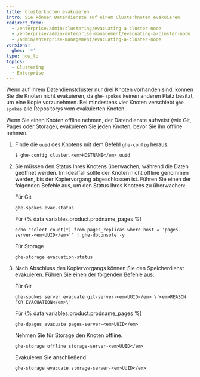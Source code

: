 ```yaml
---
title: Clusterknoten evakuieren
intro: Sie können Datendienste auf einem Clusterknoten evakuieren.
redirect_from:
  - /enterprise/admin/clustering/evacuating-a-cluster-node
  - /enterprise/admin/enterprise-management/evacuating-a-cluster-node
  - /admin/enterprise-management/evacuating-a-cluster-node
versions:
  ghes: '*'
type: how_to
topics:
  - Clustering
  - Enterprise
---
```


Wenn auf Ihrem Datendienstcluster nur drei Knoten vorhanden sind, können Sie die Knoten nicht evakuieren, da `ghe-spokes` keinen anderen Platz besitzt, um eine Kopie vorzunehmen. Bei mindestens vier Knoten verschiebt `ghe-spokes` alle Repositorys vom evakuierten Knoten.

Wenn Sie einen Knoten offline nehmen, der Datendienste aufweist (wie Git, Pages oder Storage), evakuieren Sie jeden Knoten, bevor Sie ihn offline nehmen.

1. Finde die `uuid` des Knotens mit dem Befehl `ghe-config` heraus.

    ```shell
    $ ghe-config cluster.<em>HOSTNAME</em>.uuid
    ```

2. Sie müssen den Status Ihres Knotens überwachen, während die Daten geöffnet werden. Im Idealfall sollte der Knoten nicht offline genommen werden, bis der Kopiervorgang abgeschlossen ist. Führen Sie einen der folgenden Befehle aus, um den Status Ihres Knotens zu überwachen:

    Für Git
    ```
    ghe-spokes evac-status
    ```
    Für {% data variables.product.prodname_pages %}

    ```shell
    echo "select count(*) from pages_replicas where host = 'pages-server-<em>UUID</em>'" | ghe-dbconsole -y
    ```

    Für Storage
    ```
    ghe-storage evacuation-status
    ```

3. Nach Abschluss des Kopiervorgangs können Sie den Speicherdienst evakuieren. Führen Sie einen der folgenden Befehle aus:

    Für Git

    ```shell
    ghe-spokes server evacuate git-server-<em>UUID</em> \'<em>REASON FOR EVACUATION</em>\'
    ```

    Für {% data variables.product.prodname_pages %}

    ```shell
    ghe-dpages evacuate pages-server-<em>UUID</em>
    ```

    Nehmen Sie für Storage den Knoten offline.

    ```shell
    ghe-storage offline storage-server-<em>UUID</em>
    ```

      Evakuieren Sie anschließend

    ```shell
    ghe-storage evacuate storage-server-<em>UUID</em>
    ```
